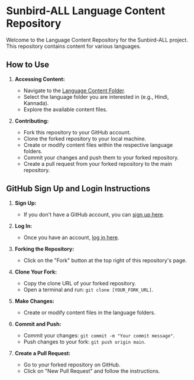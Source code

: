 # Sunbird-ALL Language Content Repository

Welcome to the Language Content Repository for the Sunbird-ALL project. This repository contains content for various languages.

## How to Use

1. **Accessing Content:**
   - Navigate to the [Language Content Folder](https://github.com/Sunbird-ALL/all-content-service/tree/main/Language%20content).
   - Select the language folder you are interested in (e.g., Hindi, Kannada).
   - Explore the available content files.

2. **Contributing:**
   - Fork this repository to your GitHub account.
   - Clone the forked repository to your local machine.
   - Create or modify content files within the respective language folders.
   - Commit your changes and push them to your forked repository.
   - Create a pull request from your forked repository to the main repository.

## GitHub Sign Up and Login Instructions

1. **Sign Up:**
   - If you don't have a GitHub account, you can [sign up here](https://github.com/join).

2. **Log In:**
   - Once you have an account, [log in here](https://github.com/login).

3. **Forking the Repository:**
   - Click on the "Fork" button at the top right of this repository's page.

4. **Clone Your Fork:**
   - Copy the clone URL of your forked repository.
   - Open a terminal and run: `git clone [YOUR_FORK_URL]`.

5. **Make Changes:**
   - Create or modify content files in the language folders.

6. **Commit and Push:**
   - Commit your changes: `git commit -m "Your commit message"`.
   - Push changes to your fork: `git push origin main`.

7. **Create a Pull Request:**
   - Go to your forked repository on GitHub.
   - Click on "New Pull Request" and follow the instructions.

